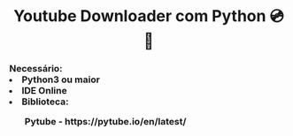 <div align=center>
<h1> Youtube Downloader com Python 💿  🐍
</div>
  
  <h3> Necessário:
    <li>
        Python3 ou maior
        </li>
     <li>
          IDE Online
        </li>
     <li>
        Biblioteca:
    </li>
    <ol>
        Pytube - https://pytube.io/en/latest/
    </ol>
